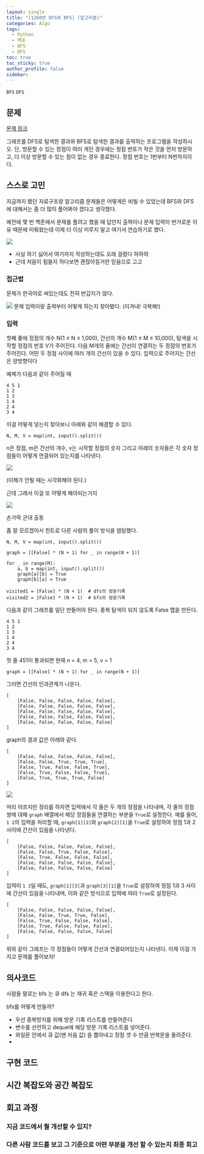 ```yaml
---
layout: single
title: "[1260번 DFS와 BFS] (알고리즘)"
categories: Algo
tags:
  - Python
  - 백준
  - BFS
  - DFS
toc: true
toc_sticky: true
author_profile: false
sidebar:
---
```

`BFS` `DFS`
## 문제




[문제 링크](https://www.acmicpc.net/problem/1260)

그래프를 DFS로 탐색한 결과와 BFS로 탐색한 결과를 출력하는 프로그램을 작성하시오. 단, 방문할 수 있는 정점이 여러 개인 경우에는 정점 번호가 작은 것을 먼저 방문하고, 더 이상 방문할 수 있는 점이 없는 경우 종료한다. 정점 번호는 1번부터 N번까지이다.
## 스스로 고민

지금까지 봤던 자료구조랑 알고리즘 문제들은 어떻게든 비빌 수 있었는데 BFS와 DFS에 대해서는 좀 더 많이 풀어봐야 겠다고 생각했다.     

예전에 몇 번 백준에서 문제를 풀려고 했을 때 답안지 출력이나 문제 입력이 번거로운 이유 때문에 미뤄왔는데 이제 더 이상 미루지 말고 여기서 연습하기로 했다.

![](https://media2.giphy.com/media/l0MYzAwMPl8s0jtSg/giphy.gif?cid=ecf05e47tmgqhb8tuanrf7v8r5xg1smrjz5ddy86hwxoyq92&ep=v1_gifs_search&rid=giphy.gif&ct=g)

- 사실 하기 싫어서 여기까지 작성하는데도 오래 걸렸다 하하하
- 근데 처음이 힘들지 하다보면 괜찮아질거란 믿음으로 고고
### 접근법

문제가 한국어로 써있는데도 전혀 반갑지가 않다.

![](https://media3.giphy.com/media/mCRJDo24UvJMA/giphy.gif?cid=ecf05e47khdqhiqeokj7n5qnbyizgqsathgjmyol1g9wb2qi&ep=v1_gifs_search&rid=giphy.gif&ct=g)
문제 입력이랑 출력부터 어떻게 하는지 찾아봤다.
(이겨내! 극복해!)

### 입력

첫째 줄에 정점의 개수 N(1 ≤ N ≤ 1,000), 간선의 개수 M(1 ≤ M ≤ 10,000), 탐색을 시작할 정점의 번호 V가 주어진다. 다음 M개의 줄에는 간선이 연결하는 두 정점의 번호가 주어진다. 어떤 두 정점 사이에 여러 개의 간선이 있을 수 있다. 입력으로 주어지는 간선은 양방향이다

예제가 다음과 같이 주어질 때
```
4 5 1
1 2
1 3
1 4
2 4
3 4
```

이걸 어떻게 넣는지 찾아보니 아래와 같이 해결할 수 있다.

```
N, M, V = map(int, input().split())
```

n은 정점,  m은 간선의 개수, v는 시작할 정점의 숫자
그리고 아래의 숫자들은 각 숫자 정점들이 어떻게 연결되어 있는지를 나타낸다.

![](https://i.imgur.com/aZKw9m1.png)

(이해가 안될 때는 시각화해야 된다.)

근데 그래서 이걸 또 어떻게 해야되는거지

![](https://media0.giphy.com/media/9CffOPMLx0Hf2/giphy.gif?cid=ecf05e47cb3du3n260iran13a7lvtgps7xps6dwj99ug997k&ep=v1_gifs_search&rid=giphy.gif&ct=g)

손가락 군대 출동

좀 잘 모르겠어서 힌트로 다른 사람의 풀이 방식을 염탐했다.

```
N, M, V = map(int, input().split())

graph = [[False] * (N + 1) for _ in range(N + 1)]

for _ in range(M):
    a, b = map(int, input().split())
    graph[a][b] = True
    graph[b][a] = True

visited1 = [False] * (N + 1)  # dfs의 방문기록
visited2 = [False] * (N + 1)  # bfs의 방문기록
```

다음과 같이 그래프를 일단 만들어야 된다.
중복 탐색이 되지 않도록 False 맵을 만든다.     

```
4 5 1
1 2
1 3
1 4
2 4
3 4
```

첫 줄 451이 통과되면
현재 n = 4,  m = 5, v = 1

```
graph = [[False] * (N + 1) for _ in range(N + 1)]
```

그러면 간선의 인과관계가 나온다.

```
[
	[False, False, False, False, False],
	[False, False, False, False, False],
	[False, False, False, False, False],
	[False, False, False, False, False],
	[False, False, False, False, False]
]
```


graph의 결과 값은 아래와 같다.

```
[
	[False, False, False, False, False],
	[False, False, True, True, True],
	[False, True, False, False, True],
	[False, True, False, False, True],
	[False, True, True, True, False]
]
```

![](https://media1.giphy.com/media/ah7KwjMNJlhtK/giphy.gif?cid=ecf05e47t27t8pbwaiy19gsln9n0o5newr9ylt50uzjuw6us&ep=v1_gifs_related&rid=giphy.gif&ct=g)

머리 아프지만 정리를 하자면 입력에서 각 줄은 두 개의 정점을 나타내며, 각 줄의 정점 쌍에 대해 `graph` 배열에서 해당 정점들을 연결하는 부분을 `True`로 설정한다. 예를 들어, `1 2`의 입력을 처리할 때, `graph[1][2]`와 `graph[2][1]`을 `True`로 설정하여 정점 1과 2 사이에 간선이 있음을 나타낸다.       

```
[
	[False, False, False, False, False],
	[False, False, True, False, False],
	[False, True, False, False, False],
	[False, False, False, False, False],
	[False, False, False, False, False]
]
```

입력이 `1 3`일 때도, `graph[1][3]`과 `graph[3][1]`을 `True`로 설정하여 정점 1과 3 사이에 간선이 있음을 나타내며, 이와 같은 방식으로 입력에 따라 `True`로 설정된다.

```
[
	[False, False, False, False, False],
	[False, False, True, True, False],
	[False, True, False, False, False],
	[False, True, False, False, False],
	[False, False, False, False, False]
]
```

위와 같이 그래프는 각 정점들이 어떻게 간선과 연결되어있는지 나타낸다.
이제 이걸 가지고 문제를 풀어보자!
## 의사코드

사람들 말로는 bfs 는 큐 dfs 는 재귀 혹은 스택을 이용한다고 한다.

bfs를 어떻게 만들까?
- 우선 중복방지를 위해 방문 기록 리스트를 만들어준다.
- 변수를 선언하고 deque에 해당 방문 기록 리스트를 넣어준다.
- 와일문 안에서 큐 값(맨 처음 값) 을 뽑아내고 정점 갯 수 만큼 반복문을 돌려준다.
- 




## 구현 코드

## 시간 복잡도와 공간 복잡도

## 회고 과정

### 지금 코드에서 뭘 개선할 수 있지?

### 다른 사람 코드를 보고 그 기준으로 어떤 부분을 개선 할 수 있는지 최종 회고
